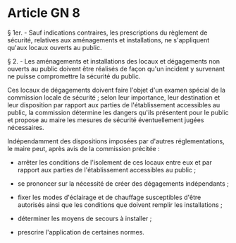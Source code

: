 # Article GN 8

§ 1er. - Sauf indications contraires, les prescriptions du règlement de sécurité, relatives aux aménagements et installations, ne s'appliquent qu'aux locaux ouverts au public.

§ 2. - Les aménagements et installations des locaux et dégagements non ouverts au public doivent être réalisés de façon qu'un incident y survenant ne puisse compromettre la sécurité du public.

Ces locaux de dégagements doivent faire l'objet d'un examen spécial de la commission locale de sécurité ; selon leur importance, leur destination et leur disposition par rapport aux parties de l'établissement accessibles au public, la commission détermine les dangers qu'ils présentent pour le public et propose au maire les mesures de sécurité éventuellement jugées nécessaires.

Indépendamment des dispositions imposées par d'autres réglementations, le maire peut, après avis de la commission précitée :

- arrêter les conditions de l'isolement de ces locaux entre eux et par rapport aux parties de l'établissement accessibles au public ;

- se prononcer sur la nécessité de créer des dégagements indépendants ;

- fixer les modes d'éclairage et de chauffage susceptibles d'être autorisés ainsi que les conditions que doivent remplir les installations ;

- déterminer les moyens de secours à installer ;

- prescrire l'application de certaines normes.
